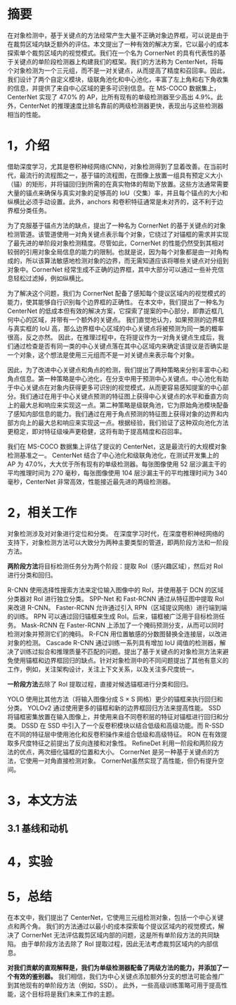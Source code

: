 # 摘要
在对象检测中，基于关键点的方法经常产生大量不正确对象边界框，可以说是由于在裁剪区域内缺乏额外的评估。本文提出了一种有效的解决方案，它以最小的成本探索单个裁剪区域内的视觉模式。我们在一个名为 CornerNet 的具有代表性的基于关键点的单阶段检测器上构建我们的框架。我们的方法称为 CenterNet，将每个对象检测为一个三元组，而不是一对关键点，从而提高了精度和召回率。因此，我们设计了两个自定义模块，级联角池化和中心池化，丰富了左上角和右下角收集的信息，并提供了来自中心区域的更多可识别信息。在 MS-COCO 数据集上，CenterNet 实现了 47.0% 的 AP，比所有现有的单级检测器至少高出 4.9%。此外，CenterNet 的推理速度比排名靠前的两级检测器更快，表现出与这些检测器相当的性能。

# 1，介绍
借助深度学习，尤其是卷积神经网络(CNN)，对象检测得到了显着改善。在当前时代，最流行的流程图之一，基于锚的流程图，在图像上放置一组具有预定义大小（锚）的矩形，并将锚回归到所需的在真实物体的帮助下放置。这些方法通常需要大量的锚点来确保与真实对象的足够高的 IoU（交集）率，并且每个锚点的大小和纵横比必须手动设置。此外，anchors 和卷积特征通常是未对齐的，这不利于边界框分类任务。

为了克服基于锚点方法的缺点，提出了一种名为 CornerNet 的基于关键点的对象检测管道。该管道使用一对角关键点表示每个对象，它绕过了对锚框的需求并实现了最先进的单阶段对象检测精度。尽管如此，CornerNet 的性能仍然受到其相对较弱的引用对象全局信息的能力的限制。也就是说，因为每个对象都是由一对角构成的，所以该算法敏感地检测对象的边界，而无需知道应该将哪些关键点对分组到对象中。CornerNet 经常生成不正确的边界框，其中大部分可以通过一些补充信息轻松过滤掉，例如纵横比。

为了解决这个问题，我们为 CornerNet 配备了感知每个提议区域内的视觉模式的能力，使其能够自行识别每个边界框的正确性。 在本文中，我们提出了一种名为 CenterNet 的低成本但有效的解决方案，它探索了提案的中心部分，即靠近框几何中心的区域，并带有一个额外的关键点。 我们直觉地认为，如果预测的边界框与真实框的 IoU 高，那么边界框中心区域的中心关键点将被预测为同一类的概率很高，反之亦然。 因此，在推理过程中，在将提议作为一对角关键点生成后，我们通过检查是否有同一类的中心关键点落在其中心区域内来确定该提议是否确实是一个对象，这个想法是使用三元组而不是一对关键点来表示每个对象。

因此，为了改进中心关键点和角点的检测，我们提出了两种策略来分别丰富中心和角点信息。第一种策略是中心池化，在分支中用于预测中心关键点。中心池化有助于中心关键点在对象内获得更多可识别的视觉模式，从而更容易感知提案的中心部分。我们通过在用于中心关键点预测的特征图上获得中心关键点的水平和垂直方向上的最大总和响应来实现这一点。第二种策略是级联角池，它为原始角池模块配备了感知内部信息的能力。我们通过在用于角点预测的特征图上获得对象的边界和内部方向上的最大总和响应来实现这一点。根据经验，我们验证了这种双向池化方法更稳定，即对特征级噪声更稳健，这将有助于提高精度和召回率。

我们在 MS-COCO 数据集上评估了提议的 CenterNet，这是最流行的大规模对象检测基准之一。 CenterNet 结合了中心池化和级联角池化，在测试开发集上的 AP 为 47.0%，大大优于所有现有的单级检测器。每张图像使用 52 层沙漏主干的平均推理时间为 270 毫秒，每张图像使用 104 层沙漏主干的平均推理时间为 340 毫秒，CenterNet 非常高效，性能接近最先进的两级检测器。

# 2，相关工作
对象检测涉及对对象进行定位和分类。 在深度学习时代，在深度卷积神经网络的支持下，对象检测方法可以大致分为两种主要类型的管道，即两阶段方法和一阶段方法。

**两阶段方法**将目标检测任务分为两个阶段：提取 RoI（感兴趣区域），然后对 RoI 进行分类和回归。

R-CNN 使用选择性搜索方法来定位输入图像中的 RoI，并使用基于 DCN 的区域分类器对 RoI 进行独立分类。 SPP-Net 和 Fast-RCNN 通过从特征图中提取 RoI 来改进 R-CNN。 Faster-RCNN 允许通过引入 RPN（区域提议网络）进行端到端的训练。 RPN 可以通过回归锚框来生成 RoI。后来，锚框被广泛用于目标检测任务。 Mask-RCNN 在 Faster-RCNN 上添加了一个掩码预测分支，从而可以同时检测对象并预测它们的掩码。 R-FCN 用位置敏感的分数图替换全连接层，以改进对象的检测。 Cascade R-CNN 通过训练一系列具有增加 IoU 阈值的检测器，解决了训练过拟合和推理质量不匹配的问题。提出了基于关键点的对象检测方法来避免使用锚框和边界框回归的缺点。针对对象检测中的不同问题提出了其他有意义的工作，例如，关注架构设计，关注上下文关系，以及关注多尺度统一。

**一阶段方法**去除了 RoI 提取过程，直接对候选锚框进行分类和回归。

YOLO 使用比其他方法（将输入图像分成 S × S 网格）更少的锚框来执行回归和分类。 YOLOv2 通过使用更多的锚框和新的边界框回归方法来提高性能。 SSD 将锚框密集放置在输入图像上，并使用来自不同卷积层的特征对锚框进行回归和分类。 DSSD 在 SSD 中引入了一个反卷积模块以结合低级和高级功能。而 R-SSD 在不同的特征层中使用池化和反卷积操作来组合低级和高级特征。 RON 在有效提取多尺度特征之前提出了反向连接和对象性。 RefineDet 利用一阶段和两阶段方法的优点，两次细化锚框的位置和大小。 CornerNet 是另一种基于关键点的方法，它使用一对角直接检测对象。 CornerNet虽然实现了高性能，但仍有提升空间。

# 3，本文方法
## 3.1 基线和动机




# 4，实验




# 5，总结
在本文中，我们提出了 CenterNet，它使用三元组检测对象，包括一个中心关键点和两个角。 我们的方法通过以最小的成本探索每个提议区域内的视觉模式，解决了 CornerNet 无法评估裁剪区域内部的问题，这是所有单阶段方法的共同缺陷。 由于单阶段方法去除了 RoI 提取过程，因此无法考虑裁剪区域内的内部信息。

**对我们贡献的直观解释是，我们为单级检测器配备了两级方法的能力，并添加了一个有效的鉴别器。** 我们相信，我们为中心关键点添加额外分支的想法可能会推广到其他现有的单阶段方法（例如，SSD）。 此外，一些高级训练策略可用于提高性能，这个目标将是我们未来工作的主题。



